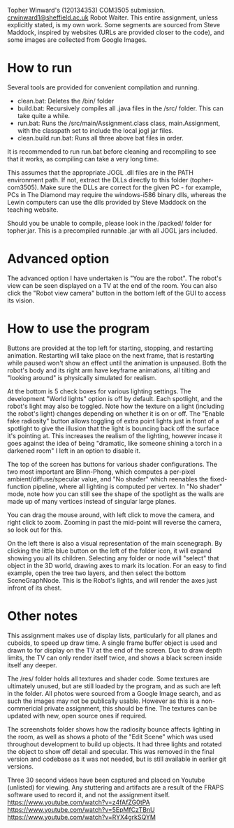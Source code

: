 Topher Winward's (120134353) COM3505 submission.
crwinward1@sheffield.ac.uk
Robot Waiter.
This entire assignment, unless explicitly stated, is my own work.
Some segments are sourced from Steve Maddock, inspired by websites (URLs are provided closer to the code), and some images are collected from Google Images.

# How to run
Several tools are provided for convenient compilation and running.
 - clean.bat: Deletes the /bin/ folder
 - build.bat: Recursively compiles all .java files in the /src/ folder. This can take quite a while.
 - run.bat:   Runs the /src/main/Assignment.class class, main.Assignment, with the classpath set to include the local jogl jar files.
 - clean.build.run.bat: Runs all three above bat files in order.

It is recommended to run run.bat before cleaning and recompiling to see that it works, as compiling can take a very long time.

This assumes that the appropriate JOGL .dll files are in the PATH environment path. If not, extract the DLLs directly to this folder (topher-com3505). Make sure the DLLs are correct for the given PC - for example, PCs in The Diamond may require the windows-i586 binary dlls, whereas the Lewin computers can use the dlls provided by Steve Maddock on the teaching website.

Should you be unable to compile, please look in the /packed/ folder for topher.jar. This is a precompiled runnable .jar with all JOGL jars included.

# Advanced option
The advanced option I have undertaken is "You are the robot". The robot's view can be seen displayed on a TV at the end of the room. You can also click the "Robot view camera" button in the bottom left of the GUI to access its vision.

# How to use the program
Buttons are provided at the top left for starting, stopping, and restarting animation. Restarting will take place on the next frame, that is restarting while paused won't show an effect until the animation is unpaused. Both the robot's body and its right arm have keyframe animations, all tilting and "looking around" is physically simulated for realism.

At the bottom is 5 check boxes for various lighting settings. The development "World lights" option is off by default. Each spotlight, and the robot's light may also be toggled. Note how the texture on a light (including the robot's light) changes depending on whether it is on or off.
The "Enable fake radiosity" button allows toggling of extra point lights just in front of a spotlight to give the illusion that the light is bouncing back off the surface it's pointing at. This increases the realism of the lighting, however incase it goes against the idea of being "dramatic, like someone shining a torch in a darkened room" I left in an option to disable it.

The top of the screen has buttons for various shader configurations. The two most important are Blinn-Phong, which computes a per-pixel ambient/diffuse/specular value, and "No shader" which reenables the fixed-function pipeline, where all lighting is computed per vertex. In "No shader" mode, note how you can still see the shape of the spotlight as the walls are made up of many vertices instead of singular large planes.

You can drag the mouse around, with left click to move the camera, and right click to zoom. Zooming in past the mid-point will reverse the camera, so look out for this.

On the left there is also a visual representation of the main scenegraph. By clicking the little blue button on the left of the folder icon, it will expand showing you all its children. Selecting any folder or node will "select" that object in the 3D world, drawing axes to mark its location. For an easy to find example, open the tree two layers, and then select the bottom SceneGraphNode. This is the Robot's lights, and will render the axes just infront of its chest.

# Other notes
This assignment makes use of display lists, particularly for all planes and cuboids, to speed up draw time.
A single frame buffer object is used and drawn to for display on the TV at the end of the screen. Due to draw depth limits, the TV can only render itself twice, and shows a black screen inside itself any deeper.

The /res/ folder holds all textures and shader code. Some textures are ultimately unused, but are still loaded by the program, and as such are left in the folder. All photos were sourced from a Google Image search, and as such the images may not be publically usable. However as this is a non-commericial private assignment, this should be fine. The textures can be updated with new, open source ones if required.

The screenshots folder shows how the radiosity bounce affects lighting in the room, as well as shows a photo of the "Edit Scene" which was used throughout development to build up objects. It had three lights and rotated the object to show off detail and specular. This was removed in the final version and codebase as it was not needed, but is still available in earlier git versions.

Three 30 second videos have been captured and placed on Youtube (unlisted) for viewing. Any stuttering and artifacts are a result of the FRAPS software used to record it, and not the assignment itself.
https://www.youtube.com/watch?v=z4fAfZG0tPA
https://www.youtube.com/watch?v=5EpMfCzTBnU
https://www.youtube.com/watch?v=RYX4grkSQYM
